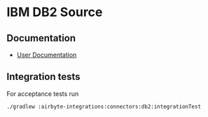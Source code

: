 # IBM DB2 Source

## Documentation
* [User Documentation](https://docs.airbyte.io/integrations/sources/db2)


## Integration tests
For acceptance tests run

`./gradlew :airbyte-integrations:connectors:db2:integrationTest`
